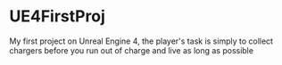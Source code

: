 # UE4FirstProj
 
My first project on Unreal Engine 4, the player's task is simply to collect chargers before you run out of charge and live as long as possible
